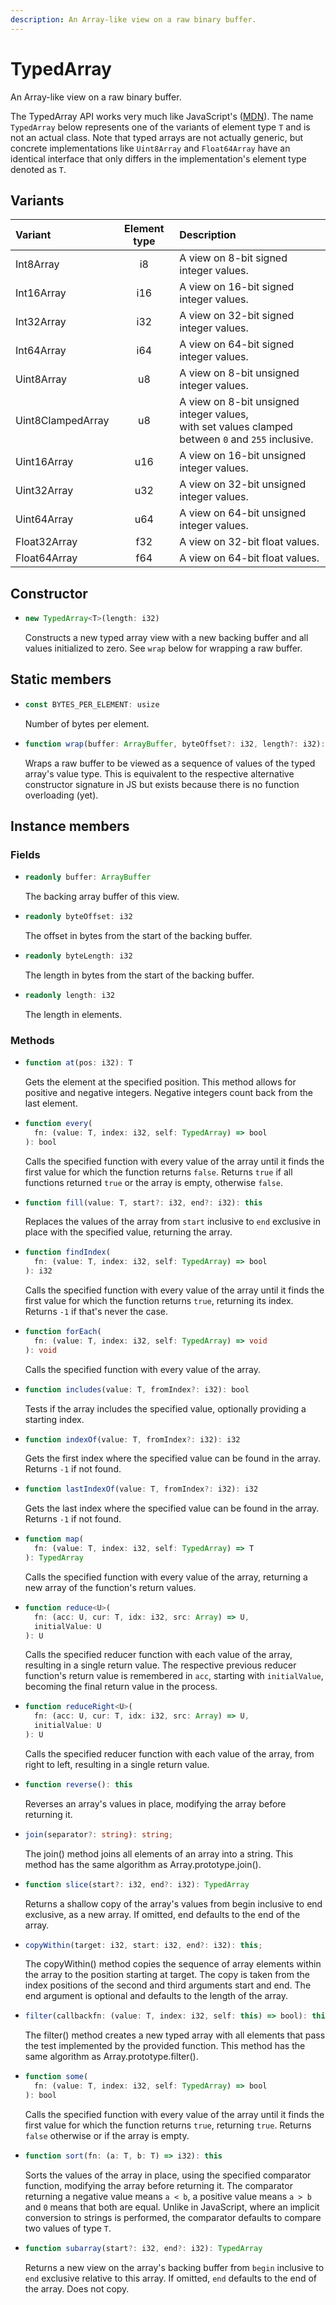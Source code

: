 ```yaml
---
description: An Array-like view on a raw binary buffer.
---
```


# TypedArray

An Array-like view on a raw binary buffer.

The TypedArray API works very much like JavaScript's \([MDN](https://developer.mozilla.org/en-US/docs/Web/JavaScript/Reference/Global_Objects/TypedArray)\). The name `TypedArray` below represents one of the variants of element type `T` and is not an actual class. Note that typed arrays are not actually generic, but concrete implementations like `Uint8Array` and `Float64Array` have an identical interface that only differs in the implementation's element type denoted as `T`.

## Variants

| Variant           | Element type | Description
| :---------------- | :----------: | :----------
| Int8Array         | i8           | A view on 8-bit signed integer values.
| Int16Array        | i16          | A view on 16-bit signed integer values.
| Int32Array        | i32          | A view on 32-bit signed integer values.
| Int64Array        | i64          | A view on 64-bit signed integer values.
| Uint8Array        | u8           | A view on 8-bit unsigned integer values.
| Uint8ClampedArray | u8           | A view on 8-bit unsigned integer values,<br />with set values clamped between `0` and `255` inclusive.
| Uint16Array       | u16          | A view on 16-bit unsigned integer values.
| Uint32Array       | u32          | A view on 32-bit unsigned integer values.
| Uint64Array       | u64          | A view on 64-bit unsigned integer values.
| Float32Array      | f32          | A view on 32-bit float values.
| Float64Array      | f64          | A view on 64-bit float values.

## Constructor

* ```ts
  new TypedArray<T>(length: i32)
  ```
  Constructs a new typed array view with a new backing buffer and all values initialized to zero. See `wrap` below for wrapping a raw buffer.

## Static members

* ```ts
  const BYTES_PER_ELEMENT: usize
  ```
  Number of bytes per element.

* ```ts
  function wrap(buffer: ArrayBuffer, byteOffset?: i32, length?: i32): TypedArray<T>
  ```
  Wraps a raw buffer to be viewed as a sequence of values of the typed array's value type. This is equivalent to the respective alternative constructor signature in JS but exists because there is no function overloading \(yet\).

## Instance members

### Fields

* ```ts
  readonly buffer: ArrayBuffer
  ```
  The backing array buffer of this view.

* ```ts
  readonly byteOffset: i32
  ```
  The offset in bytes from the start of the backing buffer.

* ```ts
  readonly byteLength: i32
  ```
  The length in bytes from the start of the backing buffer.

* ```ts
  readonly length: i32
  ```
  The length in elements.

### Methods

* ```ts
  function at(pos: i32): T
  ```
  Gets the element at the specified position. This method allows for positive and negative integers. Negative integers count back from the last element.

* ```ts
  function every(
    fn: (value: T, index: i32, self: TypedArray) => bool
  ): bool
  ```
  Calls the specified function with every value of the array until it finds the first value for which the function returns `false`. Returns `true` if all functions returned `true` or the array is empty, otherwise `false`.

* ```ts
  function fill(value: T, start?: i32, end?: i32): this
  ```
  Replaces the values of the array from `start` inclusive to `end` exclusive in place with the specified value, returning the array.

* ```ts
  function findIndex(
    fn: (value: T, index: i32, self: TypedArray) => bool
  ): i32
  ```
  Calls the specified function with every value of the array until it finds the first value for which the function returns `true`, returning its index. Returns `-1` if that's never the case.

* ```ts
  function forEach(
    fn: (value: T, index: i32, self: TypedArray) => void
  ): void
  ```
  Calls the specified function with every value of the array.

* ```ts
  function includes(value: T, fromIndex?: i32): bool
  ```
  Tests if the array includes the specified value, optionally providing a starting index.

* ```ts
  function indexOf(value: T, fromIndex?: i32): i32
  ```
  Gets the first index where the specified value can be found in the array. Returns `-1` if not found.

* ```ts
  function lastIndexOf(value: T, fromIndex?: i32): i32
  ```
  Gets the last index where the specified value can be found in the array. Returns `-1` if not found.

* ```ts
  function map(
    fn: (value: T, index: i32, self: TypedArray) => T
  ): TypedArray
  ```
  Calls the specified function with every value of the array, returning a new array of the function's return values.

* ```ts
  function reduce<U>(
    fn: (acc: U, cur: T, idx: i32, src: Array) => U,
    initialValue: U
  ): U
  ```
  Calls the specified reducer function with each value of the array, resulting in a single return value. The respective previous reducer function's return value is remembered in `acc`, starting with `initialValue`, becoming the final return value in the process.

* ```ts
  function reduceRight<U>(
    fn: (acc: U, cur: T, idx: i32, src: Array) => U,
    initialValue: U
  ): U
  ```
  Calls the specified reducer function with each value of the array, from right to left, resulting in a single return value.

* ```ts
  function reverse(): this
  ```
  Reverses an array's values in place, modifying the array before returning it.
* ```ts
  join(separator?: string): string;
  ```
  The join() method joins all elements of an array into a string. This method has the same algorithm as Array.prototype.join().

* ```ts
  function slice(start?: i32, end?: i32): TypedArray
  ```
  Returns a shallow copy of the array's values from begin inclusive to end exclusive, as a new array. If omitted, end defaults to the end of the array.

* ```ts
  copyWithin(target: i32, start: i32, end?: i32): this;
  ```
  The copyWithin() method copies the sequence of array elements within the array to the position starting at target. The copy is taken from the index positions of the second and third arguments start and end. The end argument is optional and defaults to the length of the array.

* ```ts
  filter(callbackfn: (value: T, index: i32, self: this) => bool): this;
  ```
  The filter() method creates a new typed array with all elements that pass the test implemented by the provided function. This method has the same algorithm as Array.prototype.filter().
  
* ```ts
  function some(
    fn: (value: T, index: i32, self: TypedArray) => bool
  ): bool
  ```
  Calls the specified function with every value of the array until it finds the first value for which the function returns `true`, returning `true`. Returns `false` otherwise or if the array is empty.

* ```ts
  function sort(fn: (a: T, b: T) => i32): this
  ```
  Sorts the values of the array in place, using the specified comparator function, modifying the array before returning it. The comparator returning a negative value means `a < b`, a positive value means `a > b` and `0` means that both are equal. Unlike in JavaScript, where an implicit conversion to strings is performed, the comparator defaults to compare two values of type `T`.

* ```ts
  function subarray(start?: i32, end?: i32): TypedArray
  ```
  Returns a new view on the array's backing buffer from `begin` inclusive to `end` exclusive relative to this array. If omitted, `end` defaults to the end of the array. Does not copy.
